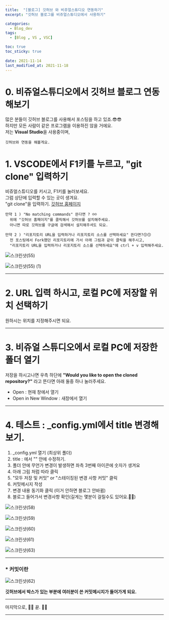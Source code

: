 ```yaml
---
title:  "[블로그] 깃허브 와 비쥬얼스튜디오 연동하기"
excerpt: "깃허브 블로그를 비쥬얼스튜디오에서 사용하기"

categories:
  - Blog_dev
tags:
  - [Blog , VS , VSC]

toc: true
toc_sticky: true
 
date: 2021-11-14
last_modified_at: 2021-11-18
---
```


# 0. 비쥬얼스튜디오에서 깃허브 블로그 연동해보기

  많은 분들이 깃허브 블로그를 사용해서 포스팅을 하고 있죠.😎😎  
  하지만 모든 사람이 같은 프로그램을 이용하진 않을 거에요.  
  저는 **Visual Studio**을 사용중이며,  
    
    깃허브와 연동을 해볼게요. 

# 1. VSCODE에서 F1키를 누르고, "git clone" 입력하기

  비쥬얼스튜디오를 키시고, F1키를 눌러보세요.  
  그럼 상단에 입력할 수 있는 곳이 생겨요.  
  "git clone"을 입력하기.  [깃허브 홈페이지](https://git-scm.com/)
    
    만약 1 ) "No matching commands" 뜬다면 ? ☹️☹️ 
      위에 "깃허브 홈페이지"를 클릭해서 깃허브를 설치해주세요.  
      아니면 따로 깃허브를 구글에 검색해서 설치해주셔도 되요.
    
    만약 2 ) "리포지토리 URL을 입력하거나 리포지토리 소스를 선택하세요" 뜬다면?😙😙  
      전 포스팅에서 Fork했던 리포지토리에 가서 아래 그림과 같이 클릭을 해주시고,  
      "리포지토리 URL을 입력하거나 리포지토리 소스를 선택하세요"에 ctrl + v 입력해주세요.  

  ![스크린샷(55)](https://user-images.githubusercontent.com/55564114/141675005-2ef840be-780d-48a6-aed8-7b19e94a441f.png)  

  ![스크린샷(55) (1)](https://user-images.githubusercontent.com/55564114/141675062-09ba873d-5003-4f3e-805f-372460f79308.png)  

---

# 2. URL 입력 하시고, 로컬 PC에 저장할 위치 선택하기

원하시는 위치를 지정해주시면 되요.  

---

# 3. 비쥬얼 스튜디오에서 로컬 PC에 저장한 폴더 열기

저장을 하시고나면 우측 하단에 **"Would you like to open the cloned repository?"** 라고 뜬다면 아래 둘중 하나 눌러주세요.  

- Open : 현재 창에서 열기  
- Open in New Window : 새창에서 열기  

---

# 4. 테스트 : _config.yml에서 title 변경해보기.

1. _config.yml 열기 (최상위 폴더)
2. title : 에서 "" 안에 수정하기. 
3. 폴더 안에 무언가 변경이 발생하면 좌측 3번째 아이콘에 숫자가 생겨요
4. 아래 그림 처럼 따라 클릭
5. "모두 저장 및 커밋" or "스테이징된 변경 사항 커밋" 클릭
6. 커밋메시지 작성
7. 변경 내용 동기화 클릭 (이거 안하면 블로그 안바뀜)
8. 블로그 들어가서 변경사항 확인(길게는 몇분이 걸릴수도 있어요.👏👏)

![스크린샷(58)](https://user-images.githubusercontent.com/55564114/141675808-a8c83dbd-9b8b-439c-aac6-f33c9da4c88a.png)  

![스크린샷(59)](https://user-images.githubusercontent.com/55564114/141675841-7f5fb0fb-f969-441a-b852-d9d7454d1fe2.png)  

![스크린샷(60)](https://user-images.githubusercontent.com/55564114/141675892-f09be889-6e01-4584-b8ec-28a3b83c4418.png)  

![스크린샷(61)](https://user-images.githubusercontent.com/55564114/141675926-c05fbdb5-8a85-4ae9-b5d3-b7faee7c8c75.png)  

![스크린샷(63)](https://user-images.githubusercontent.com/55564114/141676166-36de115a-022e-40db-84c6-086f0056524e.png)  

---

### * 커밋이란 

![스크린샷(62)](https://user-images.githubusercontent.com/55564114/141676087-adda0eb7-7798-4edb-b0de-9f98cb00ab0b.png)  

**깃허브에서 박스가 있는 부분에 여러분이 쓴 커밋메시지가 들어가게 되요.**

---

마지막으로, 👏👏 끝. 👏👏





---






